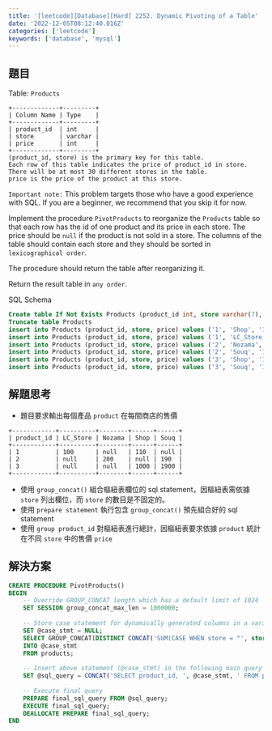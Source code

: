 ```yaml
---
title: '[leetcode][Database][Hard] 2252. Dynamic Pivoting of a Table'
date: '2022-12-05T08:12:40.016Z'
categories: ['leetcode']
keywords: ['database', 'mysql']
---
```


## 題目

Table: `Products`
```
+-------------+---------+  
| Column Name | Type    |  
+-------------+---------+  
| product_id  | int     |  
| store       | varchar |  
| price       | int     |  
+-------------+---------+  
(product_id, store) is the primary key for this table.  
Each row of this table indicates the price of product_id in store.  
There will be at most 30 different stores in the table.  
price is the price of the product at this store.
```

`Important note:` This problem targets those who have a good experience with SQL. If you are a beginner, we recommend that you skip it for now.

Implement the procedure `PivotProducts` to reorganize the `Products` table so that each row has the id of one product and its price in each store. The price should be `null` if the product is not sold in a store. The columns of the table should contain each store and they should be sorted in `lexicographical order`.

The procedure should return the table after reorganizing it.

Return the result table in `any order`.

SQL Schema
```sql
Create table If Not Exists Products (product_id int, store varchar(7), price int)  
Truncate table Products  
insert into Products (product_id, store, price) values ('1', 'Shop', '110')  
insert into Products (product_id, store, price) values ('1', 'LC_Store', '100')  
insert into Products (product_id, store, price) values ('2', 'Nozama', '200')  
insert into Products (product_id, store, price) values ('2', 'Souq', '190')  
insert into Products (product_id, store, price) values ('3', 'Shop', '1000')  
insert into Products (product_id, store, price) values ('3', 'Souq', '1900')
```
## 解題思考

*   題目要求輸出每個產品 `product` 在每間商店的售價
```
+------------+----------+--------+------+------+  
| product_id | LC_Store | Nozama | Shop | Souq |  
+------------+----------+--------+------+------+  
| 1          | 100      | null   | 110  | null |  
| 2          | null     | 200    | null | 190  |  
| 3          | null     | null   | 1000 | 1900 |  
+------------+----------+--------+------+------+
```
*   使用 `group_concat()` 組合樞紐表欄位的 sql statement，因樞紐表需依據 `store` 列出欄位，而 `store` 的數目是不固定的。
*   使用 `prepare statement` 執行包含 `group_concat()` 預先組合好的 sql statement
*   使用 `group product_id` 對樞紐表進行總計，因樞紐表要求依據 `product` 統計在不同 `store` 中的售價 `price`

## 解決方案
```sql
CREATE PROCEDURE PivotProducts()  
BEGIN  
    -- Override GROUP_CONCAT length which has a default limit of 1024  
    SET SESSION group_concat_max_len = 1000000;  
  
    -- Store case statement for dynamically generated columns in a variable ie case_stmt  
    SET @case_stmt = NULL;  
    SELECT GROUP_CONCAT(DISTINCT CONCAT('SUM(CASE WHEN store = "', store, '" THEN price END) AS ', store))  
    INTO @case_stmt  
    FROM products;  
  
    -- Insert above statement (@case_stmt) in the following main query to frame final query   
    SET @sql_query = CONCAT('SELECT product_id, ', @case_stmt, ' FROM products GROUP BY product_id');  
  
    -- Execute final query  
    PREPARE final_sql_query FROM @sql_query;  
    EXECUTE final_sql_query;  
    DEALLOCATE PREPARE final_sql_query;  
END
```